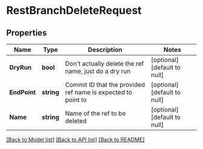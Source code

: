 # RestBranchDeleteRequest

## Properties
Name | Type | Description | Notes
------------ | ------------- | ------------- | -------------
**DryRun** | **bool** | Don&#x27;t actually delete the ref name, just do a dry run | [optional] [default to null]
**EndPoint** | **string** | Commit ID that the provided ref name is expected to point to | [optional] [default to null]
**Name** | **string** | Name of the ref to be deleted | [optional] [default to null]

[[Back to Model list]](../README.md#documentation-for-models) [[Back to API list]](../README.md#documentation-for-api-endpoints) [[Back to README]](../README.md)

